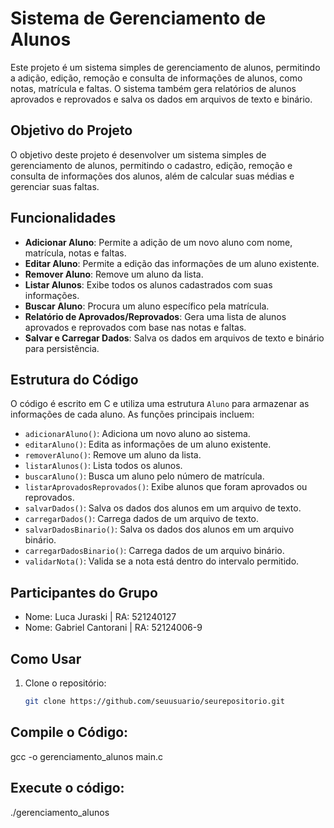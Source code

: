 # Sistema de Gerenciamento de Alunos

Este projeto é um sistema simples de gerenciamento de alunos, permitindo a adição, edição, remoção e consulta de informações de alunos, como notas, matrícula e faltas. O sistema também gera relatórios de alunos aprovados e reprovados e salva os dados em arquivos de texto e binário.

## Objetivo do Projeto
O objetivo deste projeto é desenvolver um sistema simples de gerenciamento de alunos, permitindo o cadastro, edição, remoção e consulta de informações dos alunos, além de calcular suas médias e gerenciar suas faltas.

## Funcionalidades

- **Adicionar Aluno**: Permite a adição de um novo aluno com nome, matrícula, notas e faltas.
- **Editar Aluno**: Permite a edição das informações de um aluno existente.
- **Remover Aluno**: Remove um aluno da lista.
- **Listar Alunos**: Exibe todos os alunos cadastrados com suas informações.
- **Buscar Aluno**: Procura um aluno específico pela matrícula.
- **Relatório de Aprovados/Reprovados**: Gera uma lista de alunos aprovados e reprovados com base nas notas e faltas.
- **Salvar e Carregar Dados**: Salva os dados em arquivos de texto e binário para persistência.

## Estrutura do Código

O código é escrito em C e utiliza uma estrutura `Aluno` para armazenar as informações de cada aluno. As funções principais incluem:

- `adicionarAluno()`: Adiciona um novo aluno ao sistema.
- `editarAluno()`: Edita as informações de um aluno existente.
- `removerAluno()`: Remove um aluno da lista.
- `listarAlunos()`: Lista todos os alunos.
- `buscarAluno()`: Busca um aluno pelo número de matrícula.
- `listarAprovadosReprovados()`: Exibe alunos que foram aprovados ou reprovados.
- `salvarDados()`: Salva os dados dos alunos em um arquivo de texto.
- `carregarDados()`: Carrega dados de um arquivo de texto.
- `salvarDadosBinario()`: Salva os dados dos alunos em um arquivo binário.
- `carregarDadosBinario()`: Carrega dados de um arquivo binário.
- `validarNota()`: Valida se a nota está dentro do intervalo permitido.


## Participantes do Grupo
- Nome: Luca Juraski | RA: 521240127
- Nome: Gabriel Cantorani | RA: 52124006-9

## Como Usar

1. Clone o repositório:
   ```bash
   git clone https://github.com/seuusuario/seurepositorio.git

## Compile o Código:
gcc -o gerenciamento_alunos main.c

## Execute o código:
./gerenciamento_alunos

